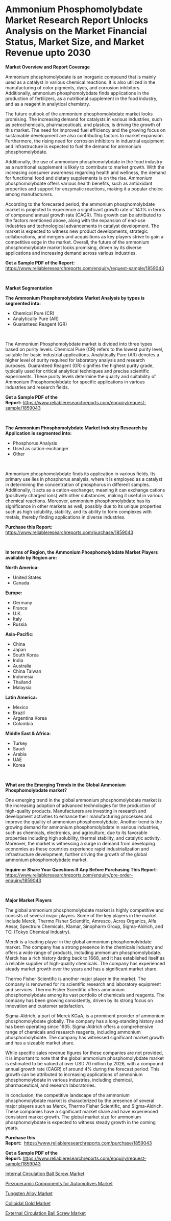 <p><h1>Ammonium Phosphomolybdate Market Research Report Unlocks Analysis on the Market Financial Status, Market Size, and Market Revenue upto 2030</h1></p><p><strong>Market Overview and Report Coverage</strong></p>
<p><p>Ammonium phosphomolybdate is an inorganic compound that is mainly used as a catalyst in various chemical reactions. It is also utilized in the manufacturing of color pigments, dyes, and corrosion inhibitors. Additionally, ammonium phosphomolybdate finds applications in the production of fertilizers, as a nutritional supplement in the food industry, and as a reagent in analytical chemistry.</p><p>The future outlook of the ammonium phosphomolybdate market looks promising. The increasing demand for catalysts in various industries, such as petrochemicals, pharmaceuticals, and plastics, is driving the growth of this market. The need for improved fuel efficiency and the growing focus on sustainable development are also contributing factors to market expansion. Furthermore, the rising need for corrosion inhibitors in industrial equipment and infrastructure is expected to fuel the demand for ammonium phosphomolybdate.</p><p>Additionally, the use of ammonium phosphomolybdate in the food industry as a nutritional supplement is likely to contribute to market growth. With the increasing consumer awareness regarding health and wellness, the demand for functional food and dietary supplements is on the rise. Ammonium phosphomolybdate offers various health benefits, such as antioxidant properties and support for enzymatic reactions, making it a popular choice among manufacturers.</p><p>According to the forecasted period, the ammonium phosphomolybdate market is projected to experience a significant growth rate of 14.1% in terms of compound annual growth rate (CAGR). This growth can be attributed to the factors mentioned above, along with the expansion of end-use industries and technological advancements in catalyst development. The market is expected to witness new product developments, strategic collaborations, and mergers and acquisitions as key players strive to gain a competitive edge in the market. Overall, the future of the ammonium phosphomolybdate market looks promising, driven by its diverse applications and increasing demand across various industries.</p></p>
<p><strong>Get a Sample PDF of the Report:</strong> <a href="https://www.reliableresearchreports.com/enquiry/request-sample/1859043">https://www.reliableresearchreports.com/enquiry/request-sample/1859043</a></p>
<p>&nbsp;</p>
<p><strong>Market Segmentation</strong></p>
<p><strong>The Ammonium Phosphomolybdate Market Analysis by types is segmented into:</strong></p>
<p><ul><li>Chemical Pure (CR)</li><li>Analytically Pure (AR)</li><li>Guaranteed Reagent (GR)</li></ul></p>
<p>&nbsp;</p>
<p><p>The Ammonium Phosphomolybdate market is divided into three types based on purity levels. Chemical Pure (CR) refers to the lowest purity level, suitable for basic industrial applications. Analytically Pure (AR) denotes a higher level of purity required for laboratory analysis and research purposes. Guaranteed Reagent (GR) signifies the highest purity grade, typically used for critical analytical techniques and precise scientific experiments. These purity levels determine the quality and suitability of Ammonium Phosphomolybdate for specific applications in various industries and research fields.</p></p>
<p><strong>Get a Sample PDF of the Report:</strong>&nbsp;<a href="https://www.reliableresearchreports.com/enquiry/request-sample/1859043">https://www.reliableresearchreports.com/enquiry/request-sample/1859043</a></p>
<p>&nbsp;</p>
<p><strong>The Ammonium Phosphomolybdate Market Industry Research by Application is segmented into:</strong></p>
<p><ul><li>Phosphorus Analysis</li><li>Used as cation-exchanger</li><li>Other</li></ul></p>
<p>&nbsp;</p>
<p><p>Ammonium phosphomolybdate finds its application in various fields. Its primary use lies in phosphorus analysis, where it is employed as a catalyst in determining the concentration of phosphorus in different samples. Additionally, it acts as a cation-exchanger, meaning it can exchange cations (positively charged ions) with other substances, making it useful in various chemical reactions. Moreover, ammonium phosphomolybdate has its significance in other markets as well, possibly due to its unique properties such as high solubility, stability, and its ability to form complexes with metals, thereby finding applications in diverse industries.</p></p>
<p><strong>Purchase this Report:</strong>&nbsp; <a href="https://www.reliableresearchreports.com/purchase/1859043">https://www.reliableresearchreports.com/purchase/1859043</a></p>
<p>&nbsp;</p>
<p><strong>In terms of Region, the Ammonium Phosphomolybdate Market Players available by Region are:</strong></p>
<p>
    <p> <strong> North America: </strong>
        <ul>
            <li>United States</li>
            <li>Canada</li>
        </ul>
        </p> 
    <p> <strong> Europe: </strong>
        <ul>
            <li>Germany</li>
            <li>France</li>
            <li>U.K.</li>
            <li>Italy</li>
            <li>Russia</li>
        </ul>
        </p> 
    <p> <strong> Asia-Pacific: </strong>
        <ul>
            <li>China</li>
            <li>Japan</li>
            <li>South Korea</li>
            <li>India</li>
            <li>Australia</li>
            <li>China Taiwan</li>
            <li>Indonesia</li>
            <li>Thailand</li>
            <li>Malaysia</li>
        </ul>
        </p> 
    <p> <strong> Latin America: </strong>
        <ul>
            <li>Mexico</li>
            <li>Brazil</li>
            <li>Argentina Korea</li>
            <li>Colombia</li>
        </ul>
        </p> 
    <p> <strong> Middle East & Africa: </strong>
        <ul>
            <li>Turkey</li>
            <li>Saudi</li>
            <li>Arabia</li>
            <li>UAE</li>
            <li>Korea</li>
        </ul>
    </p>
    </p>
<p>&nbsp;</p>
<p><strong>What are the Emerging Trends in the Global Ammonium Phosphomolybdate market?</strong></p>
<p><p>One emerging trend in the global ammonium phosphomolybdate market is the increasing adoption of advanced technologies for the production of high-quality products. Manufacturers are investing in research and development activities to enhance their manufacturing processes and improve the quality of ammonium phosphomolybdate. Another trend is the growing demand for ammonium phosphomolybdate in various industries, such as chemicals, electronics, and agriculture, due to its favorable properties including high solubility, thermal stability, and catalytic activity. Moreover, the market is witnessing a surge in demand from developing economies as these countries experience rapid industrialization and infrastructure development, further driving the growth of the global ammonium phosphomolybdate market.</p></p>
<p><strong>Inquire or Share Your Questions If Any Before Purchasing This Report</strong>- <a href="https://www.reliableresearchreports.com/enquiry/pre-order-enquiry/1859043">https://www.reliableresearchreports.com/enquiry/pre-order-enquiry/1859043</a></p>
<p>&nbsp;</p>
<p><strong>Major Market Players</strong></p>
<p><p>The global ammonium phosphomolybdate market is highly competitive and consists of several major players. Some of the key players in the market include Merck, Thermo Fisher Scientific, Amresco, Acros Organics, Alfa Aesar, Spectrum Chemicals, Klamar, Sinopharm Group, Sigma-Aldrich, and TCI (Tokyo Chemical Industry).</p><p>Merck is a leading player in the global ammonium phosphomolybdate market. The company has a strong presence in the chemicals industry and offers a wide range of products, including ammonium phosphomolybdate. Merck has a rich history dating back to 1668, and it has established itself as a reliable supplier of high-quality chemicals. The company has experienced steady market growth over the years and has a significant market share.</p><p>Thermo Fisher Scientific is another major player in the market. The company is renowned for its scientific research and laboratory equipment and services. Thermo Fisher Scientific offers ammonium phosphomolybdate among its vast portfolio of chemicals and reagents. The company has been growing consistently, driven by its strong focus on innovation and customer satisfaction.</p><p>Sigma-Aldrich, a part of Merck KGaA, is a prominent provider of ammonium phosphomolybdate globally. The company has a long-standing history and has been operating since 1935. Sigma-Aldrich offers a comprehensive range of chemicals and research reagents, including ammonium phosphomolybdate. The company has witnessed significant market growth and has a sizeable market share.</p><p>While specific sales revenue figures for these companies are not provided, it is important to note that the global ammonium phosphomolybdate market is estimated to be valued at over USD 70 million by 2026, with a compound annual growth rate (CAGR) of around 4% during the forecast period. This growth can be attributed to increasing applications of ammonium phosphomolybdate in various industries, including chemical, pharmaceutical, and research laboratories.</p><p>In conclusion, the competitive landscape of the ammonium phosphomolybdate market is characterized by the presence of several major players such as Merck, Thermo Fisher Scientific, and Sigma-Aldrich. These companies have a significant market share and have experienced consistent market growth. The global market size for ammonium phosphomolybdate is expected to witness steady growth in the coming years.</p></p>
<p><strong>Purchase this Report:</strong>&nbsp;&nbsp;<a href="https://www.reliableresearchreports.com/purchase/1859043">https://www.reliableresearchreports.com/purchase/1859043</a></p>
<p></p>
<p><strong>Get a Sample PDF of the Report:</strong>&nbsp;<a href="https://www.reliableresearchreports.com/enquiry/request-sample/1859043">https://www.reliableresearchreports.com/enquiry/request-sample/1859043</a></p>
<p><p><a href="https://medium.com/@horlandkidd/internal-circulation-ball-screw-market-outlook-industry-overview-and-forecast-2023-to-2030-60df67f8b3c9">Internal Circulation Ball Screw Market</a></p><p><a href="https://medium.com/@entelaloshi55/piezoceramic-components-for-automotives-market-report-reveals-the-latest-trends-and-growth-179c88757848">Piezoceramic Components for Automotives Market</a></p><p><a href="https://github.com/PeterParrish5/Market-Research-Report-List-2/blob/main/tungsten-alloy-market.md">Tungsten Alloy Market</a></p><p><a href="https://github.com/CliffMedina6/Market-Research-Report-List-2/blob/main/colloidal-gold-market.md">Colloidal Gold Market</a></p><p><a href="https://medium.com/@marvinhug741/external-circulation-ball-screw-market-analysis-its-cagr-market-segmentation-and-global-industry-51a95e97c152">External Circulation Ball Screw Market</a></p></p>